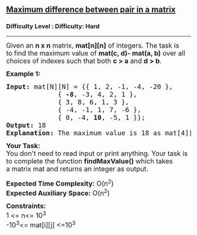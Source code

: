 <h2><a href="https://www.geeksforgeeks.org/problems/maximum-difference-between-pair-in-a-matrix/1?itm_source=geeksforgeeks&itm_medium=article&itm_campaign=practice_card">Maximum difference between pair in a matrix</a></h2><h3>Difficulty Level : Difficulty: Hard</h3><hr><div class="problems_problem_content__Xm_eO"><p><span style="font-size: 18px;">Given an <strong>n x n</strong> matrix, <strong>mat[n][n]</strong> of integers. The task is to&nbsp;find the maximum value of <strong>mat(c, d)- mat(a, b)</strong> over all choices of indexes such that both <strong>c &gt; a</strong> and <strong>d &gt; b</strong>.</span></p>
<p><span style="font-size: 18px;"><strong>Example 1:</strong></span></p>
<pre><span style="font-size: 18px;"><strong>Input: </strong>mat[N][N] = {{ 1, 2, -1, -4, -20 },
             {<strong> -8</strong>, -3, 4, 2, 1 }, 
             { 3, 8, 6, 1, 3 },
             { -4, -1, 1, 7, -6 },
             { 0, -4, <strong>10</strong>, -5, 1 }};
<strong>Output: </strong>18
<strong>Explanation:</strong> The maximum value is 18 as mat[4][2] - mat[1][0] = 18 has maximum difference.
</span></pre>
<p><span style="font-size: 18px;"><strong>Your Task:&nbsp;&nbsp;</strong><br>You don't need to read input or print anything. Your task is to complete the function <strong>findMaxValue</strong><strong>()</strong>&nbsp;which takes a&nbsp;matrix mat&nbsp;and returns an integer as output.</span></p>
<p><span style="font-size: 18px;"><strong>Expected Time Complexity:</strong> O(n<sup>2</sup>)<br><strong>Expected Auxiliary Space:</strong> O(n<sup>2</sup>)</span></p>
<p><span style="font-size: 18px;"><strong>Constraints:</strong><br>1 &lt;= n&lt;= 10<sup>3</sup><br>-10<sup>3</sup>&lt;= mat[i][j] &lt;=10<sup>3</sup></span></p></div>